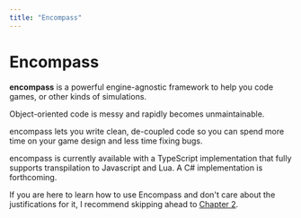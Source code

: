 ```yaml
---
title: "Encompass"
---
```


# Encompass

**encompass** is a powerful engine-agnostic framework to help you code games, or other kinds of simulations.

Object-oriented code is messy and rapidly becomes unmaintainable.

encompass lets you write clean, de-coupled code so you can spend more time on your game design and less time fixing bugs.

encompass is currently available with a TypeScript implementation that fully supports transpilation to Javascript and Lua.
A C# implementation is forthcoming.

If you are here to learn how to use Encompass and don't care about the justifications for it, I recommend skipping ahead to [Chapter 2](getting_started).

